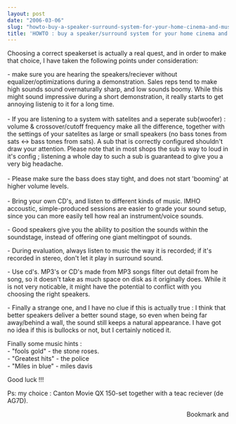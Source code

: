 ```yaml
---
layout: post
date: "2006-03-06"
slug: "howto-buy-a-speaker-surround-system-for-your-home-cinema-and-music-experiences"
title: 'HOWTO : buy a speaker/surround system for your home cinema and music experiences'
---
```


<P>Choosing a correct speakerset is actually a real quest, and in order to make that choice, I have taken the following points under consideration:</P>
<P>- make sure you are hearing the speakers/reciever without equalizer/optimizations during a demonstration. Sales reps tend to make high sounds sound overnaturally sharp, and low sounds boomy. While this might sound impressive during a short demonstration, it really starts to get annoying listenig to it for a long time.<BR><BR>-&nbsp;If you are listening to a system with satelites and a seperate&nbsp;sub(woofer) : volume &amp; crossover/cutoff frequency&nbsp;make all the difference, together with the settings of your satelites&nbsp;as large or small speakers (no bass tones from sats &lt;-&gt; bass tones from sats).&nbsp;A sub that is correctly configured shouldn't draw your attention. Please note that in most shops the sub is way to loud in it's config ; listening a whole&nbsp;day to such a sub is guarantead to give you a very big headache.<BR><BR>- Please make sure the bass does stay tight, and does not start 'booming' at higher volume levels.<BR><BR>- Bring your own CD's, and listen to different kinds of music. IMHO accoustic,&nbsp;simple-produced&nbsp;sessions are easier to grade your sound setup, since you can more easily tell how real an instrument/voice sounds.</P>
<P>- Good speakers give you the ability to position the sounds within the soundstage, instead of offering one giant meltingpot of sounds.</P>
<P>- During evaluation, always listen to music the way it is recorded; if it's recorded in stereo, don't let it play in surround sound.</P>
<P>- Use cd's. MP3's or CD's made from MP3 songs filter out detail from he song, so it doesn't take as much space on disk as it originally does. While it is not very noticable, it might have the potential to conflict with you choosing the right speakers.</P>
<P>- Finally a strange one, and I have no clue if this is actually true : I think that better speakers deliver a better sound stage, so even when being far away/behind a wall, the sound still keeps a natural appearance. I have got no idea if this is bullocks or not, but&nbsp;I certainly noticed it.</P>
<P>Finally some music hints :<BR>- "fools gold"&nbsp;- the&nbsp;stone roses.<BR>- "Greatest hits" - the police<BR>- "Miles in blue" - miles davis</P>
<P>Good luck !!!</P>
<P>Ps: my choice : Canton Movie QX 150-set together with a teac reciever (de AG7D). </P><div style="text-align:right"><a class="addthis_button" href="https://www.addthis.com/bookmark.php?v=250&amp;pub=xa-4aec37702e3161d4"><img src="https://s7.addthis.com/static/btn/v2/lg-share-en.gif" width="125" height="16" alt="Bookmark and Share" style="border:0"/></a><script type="text/javascript" src="https://s7.addthis.com/js/250/addthis_widget.js#pub=xa-4aec37702e3161d4"></script></div>
